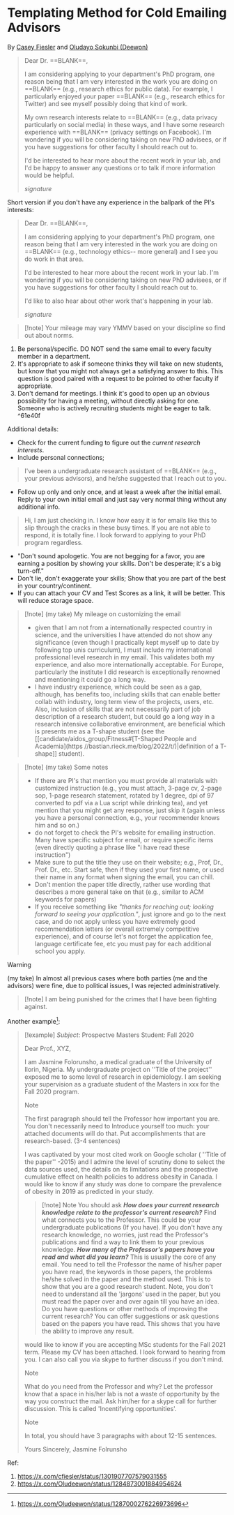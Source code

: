 # Templating Method for Cold Emailing Advisors
By [Casey Fiesler](https://caseyfiesler.com/) and [Oludayo Sokunbi (Deewon)](https://x.com/Oludeewon)

>Dear Dr. ==BLANK==, 
>
>I am considering applying to your department's PhD program, one reason being that I am very interested in the work you are doing on ==BLANK== (e.g., research ethics for public data). For example, I particularly enjoyed your paper ==BLANK== (e.g., research ethics for Twitter) and see myself possibly doing that kind of work.
> 
>My own research interests relate to ==BLANK== (e.g., data privacy particularly on social media) in these ways, and I have some research experience with ==BLANK== (privacy settings on Facebook). 
>I'm wondering if you will be considering taking on new PhD advisees, or if you have suggestions for other faculty I should reach out to. 
>
>I'd be interested to hear more about the recent work in your lab, and I'd be happy to answer any questions or to talk if more information would be helpful.
>
>*signature*

Short version if you don't have any experience in the ballpark of the PI's interests:

>Dear Dr. ==BLANK==, 
>
>I am considering applying to your department's PhD program, one reason being that I am very interested in the work you are doing on ==BLANK== (e.g., technology ethics-- more general) and I see you do work in that area. 
>
>I'd be interested to hear more about the recent work in your lab. I'm wondering if you will be considering taking on new PhD advisees, or if you have suggestions for other faculty I should reach out to.
> 
>I'd like to also hear about other work that's happening in your lab.
>
>*signature* 

>[!note] Your mileage may vary
>YMMV based on your discipline so find out about norms.

1. Be personal/specific. DO NOT send the same email to every faculty member in a department.
2. It's appropriate to ask if someone thinks they will take on new students, but know that you might not always get a satisfying answer to this. This question is good paired with a request to be pointed to other faculty if appropriate.
3. Don't demand for meetings. I think it's good to open up an obvious possibility for having a meeting, without directly asking for one. Someone who is actively recruiting students might be eager to talk. ^61e40f

Additional details:
- Check for the current funding to figure out the *current research interests*.
- Include personal connections;
>I've been a undergraduate research assistant of ==BLANK== (e.g., your previous advisors), and he/she suggested that I reach out to you.
- Follow up only and only once, and at least a week after the initial email. Reply to your own initial email and just say very normal thing without any additional info.
>Hi, I am just checking in. I know how easy it is for emails like this to slip through the cracks in these busy times. If you are not able to respond, it is totally fine. I look forward to applying to your PhD program regardless. 

- "Don't sound apologetic. You are not begging for a favor, you are earning a position by showing your skills. Don't be desperate; it's a big turn-off."
- Don't lie, don't exaggerate your skills; Show that you are part of the best in your country/continent.
- If you can attach your CV and Test Scores as a link, it will be better. This will reduce storage space.

>[!note] (my take) My mileage on customizing the email
>- given that I am not from a internationally respected country in science, and the universities I have attended do not show any significance (even though I practically kept myself up to date by following top unis curriculum), I must include my international professional level research in my email. This validates both my experience, and also more internationally acceptable. For Europe, particularly the institute I did research is exceptionally renowned and mentioning it could go a long way.
>- I have industry experience, which could be seen as a gap, although, has benefits too, including skills that can enable better collab with industry, long term view of the projects, users, etc. Also, inclusion of skills that are not necessarily part of job description of a research student, but could go a long way in a research intensive collaborative environment, are beneficial which is presents me as a T-shape student (see the [[candidate/aidos_group/Fitness#[T-Shaped People and Academia](https //bastian.rieck.me/blog/2022/t/)|definition of a T-shape]] student).


>[!note] (my take) Some notes
>
>- If there are PI's that mention you must provide all materials with customized instruction (e.g., you must attach, 3-page cv, 2-page sop, 1-page research statement, rotated by 1 degree, dpi of 97 converted to pdf via a Lua script while drinking tea), and yet mention that you might get any response, just skip it (again unless you have a personal connection, e.g., your recommender knows him and so on.)
>- do not forget to check the PI's website for emailing instruction. Many have specific subject for email, or require specific items (even directly quoting a phrase like "i have read these instruction")
>- Make sure to put the title they use on their website; e.g., Prof, Dr., Prof. Dr., etc. Start safe, then if they used your first name, or used their name in any format when signing the email, you can chill.
>- Don't mention the paper title directly, rather use wording that describes a more general take on that (e.g., similar to ACM keywords for papers)
>- If you receive something like *"thanks for reaching out; looking forward to seeing your application."*, just ignore and go to the next case, and do not apply unless you have extremely good recommendation letters (or overall extremely competitive experience), and of course let's not forget the application fee, language certificate fee, etc you must pay for each additional school you apply.


>[!warning]
>(my take) In almost all previous cases where both parties (me and the advisors) were fine, due to political issues, I was rejected administratively. 
>>[!note] I am being punished for the crimes that I have been fighting against.

Another example[^1]:
>[!example]
>*Subject*: Prospectve Masters Student: Fall 2020
>
>Dear Prof., XYZ,
>
>I am Jasmine Folorunsho, a medical graduate of the University of Ilorin, Nigeria. My undergraduate project on ''Title of the project'' exposed me to some level of research in epidemiology. I am seeking your supervision as a graduate student of the Masters in xxx for the Fall 2020 program.
>
>>[!note]
>>The first paragraph should tell the Professor how important you are. You don't necessarily need to Introduce yourself too much: your attached documents will do that. Put accomplishments that are research-based. (3-4 sentences)
>
>I was captivated by your most cited work on Google scholar ( ''Title of the paper'' -2015) and I admire the level of scrutiny done to select the data sources used, the details on its limitations and the prospective cumulative effect on health policies to address obesity in Canada. I would like to know if any study was done to compare the prevalence of obesity in 2019 as predicted in your study.
>
>>[!note] Note
>>You should ask ***How does your current research knowledge relate to the professor's current research?*** Find what connects you to the Professor. This could be your undergraduate publications (If you have). If you don't have any research knowledge, no worries, just read the Professor's publications and find a way to link them to your previous knowledge.
>>***How many of the Professor's papers have you read and what did you learn?*** This is usually the core of any email. You need to tell the Professor the name of his/her paper you have read, the keywords in those papers, the problems he/she solved in the paper and the method used. This is to show that you are a good research student. Note, you don't need to understand all the 'jargons' used in the paper, but you must read the paper over and over again till you have an idea.
>>Do you have questions or other methods of improving the current research? You can offer suggestions or ask questions based on the papers you have read. This shows that you have the ability to improve any result.
>
>would like to know if you are accepting MSc students for the Fall 2021 term. Please my CV has been attached. I look forward to hearing from you. I can also call you via skype to further discuss if you don't mind. 
>
>>[!note]
>>What do you need from the Professor and why? Let the professor know that a space in his/her lab is not a waste of opportunity by the way you construct the mail. Ask him/her for a skype call for further discussion. This is called 'Incentifying opportunities'.
>
>>[!note]
>>In total, you should have 3 paragraphs with about 12-15 sentences.
>
>Yours Sincerely, 
>Jasmine Folrunsho


Ref: 
1. https://x.com/cfiesler/status/1301907707579031555
2. https://x.com/Oludeewon/status/1284873001884954624

[^1]: https://x.com/Oludeewon/status/1287000276226973696